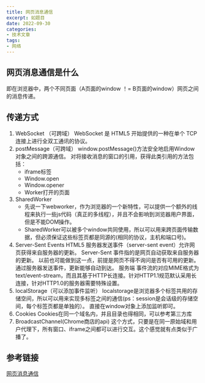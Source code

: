 ```yaml
---
title: 网页消息通信
excerpt: 如题目
date: 2022-09-30
categories:
- 技术文章
tags:
- 网络
---
```


## 网页消息通信是什么
即在浏览器中，两个不同页面（A页面的window ！= B页面的window）网页之间的消息传递。

## 传递方式
1. WebSocket （可跨域）
    WebSocket 是 HTML5 开始提供的一种在单个 TCP 连接上进行全双工通讯的协议。
2. postMessage（可跨域）
    window.postMessage()方法安全地启用Window对象之间的跨源通信。
    对将接收消息的窗口的引用，获得此类引用的方法包括：
    - iframe标签
    - Window.open
    - Window.opener
    - Worker打开的页面
3. SharedWorker
    - 先说一下webworker，作为浏览器的一个新特性，可以提供一个额外的线程来执行一些js代码（真正的多线程），并且不会影响到浏览器用户界面，但是不能DOM操作。
    - SharedWorker可以被多个window共同使用，所以可以用来跨页面传输数据，但必须保证这些标签页都是同源的(相同的协议，主机和端口号)。
4. Server-Sent Events
    HTML5 服务器发送事件（server-sent event）允许网页获得来自服务器的更新。
    Server-Sent 事件指的是网页自动获取来自服务器的更新。
    以前也可能做到这一点，前提是网页不得不询问是否有可用的更新。通过服务器发送事件，更新能够自动到达。
    服务端 事件流的对应MIME格式为text/event-stream，而且其基于HTTP长连接。针对HTTP1.1规范默认采用长连接，针对HTTP1.0的服务器需要特殊设置。
5. localStorage（可以添加事件监听）
    localstorage是浏览器多个标签共用的存储空间，所以可以用来实现多标签之间的通信(ps：session是会话级的存储空间，每个标签页都是单独的）。 直接在window对象上添加监听即可。
6. Cookies
    Cookies在同一个域名内，并且目录也得相同，可以参考第三方库
7. BroadcastChannel(Chrome商店的api)
    这个方式，只要是在同一原始域和用户代理下，所有窗口、iframe之间都可以进行交互。这个感觉就有点类似于广播了。

## 参考链接
[网页消息通信](https://xv700.gitee.io/message-communication-for-web/#BroadcastChannel)